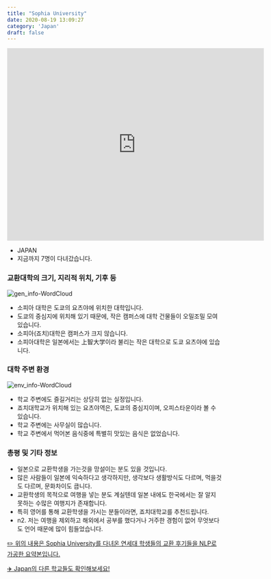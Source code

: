 ```yaml
---
title: "Sophia University"
date: 2020-08-19 13:09:27
category: 'Japan'
draft: false
---
```


<iframe
width="600"
height="450"
frameborder="0" style="border:0"
src="https://www.google.com/maps/embed/v1/place?key=AIzaSyC9e1AME-pVmWC4hBpFdu5S4dKzyepa3HQ&q=Sophia+University&center=35.6835627,139.7325889&zoom=14" allowfullscreen>
</iframe>

* JAPAN
* 지금까지 7명이 다녀갔습니다. 

### 교환대학의 크기, 지리적 위치, 기후 등

![gen_info-WordCloud](../univ_wordclouds_okt/gen_info/JP000026_gen_info_okt.png)

* 소피아 대학은 도쿄의 요츠야에 위치한 대학입니다.
* 도쿄의 중심지에 위치해 있기 때문에, 작은 캠퍼스에 대학 건물들이 오밀조밀 모여 있습니다.
* 소피아(죠치)대학은 캠퍼스가 크지 않습니다.
* 소피아대학은 일본에서는 上智大&#23398;이라 불리는 작은 대학으로 도쿄 요츠야에 있습니다.


### 대학 주변 환경

![env_info-WordCloud](../univ_wordclouds_okt/env_info/JP000026_env_info_okt.png)

* 학교 주변에도 즐길거리는 상당히 없는 실정입니다.
* 죠치대학교가 위치해 있는 요츠야역은, 도쿄의 중심지이며, 오피스타운이라 볼 수 있습니다.
* 학교 주변에는 사무실이 많습니다.
* 학교 주변에서 먹어본 음식중에 특별히 맛있는 음식은 없었습니다.


### 총평 및 기타 정보 
* 일본으로 교환학생을 가는것을 망설이는 분도 있을 것입니다.
* 많은 사람들이 일본에 익숙하다고 생각하지만, 생각보다 생활방식도 다르며, 먹을것도 다르며, 문화차이도 큽니다.
* 교환학생의 목적으로 여행을 넣는 분도 계실텐데 일본 내에도 한국에서는 잘 알지 못하는 수많은 여행지가 존재합니다.
* 특히 영어를 통해 교환학생을 가시는 분들이라면, 죠치대학교를 추천드립니다.
* n2. 저는 여행을 제외하고 해외에서 공부를 했다거나 거주한 경험이 없어 무엇보다도 언어 때문에 많이 힘들었습니다.


[✏️ 위의 내용은 Sophia University를 다녀온 연세대 학생들의 교환 후기들을 NLP로 가공한 요약본입니다.](http://oia.yonsei.ac.kr/partner/expReport.asp?ucode=JP000026&bgbn=A)

[✈️ Japan의 다른 학교들도 확인해보세요!](https://yonsei-exchange.netlify.app/?category=Japan)
